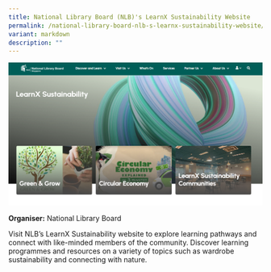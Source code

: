 ```yaml
---
title: National Library Board (NLB)'s LearnX Sustainability Website
permalink: /national-library-board-nlb-s-learnx-sustainability-website/
variant: markdown
description: ""
---
```

![NLB's educational site LearnX Sustainability ](/images/Workshop%20&amp;%20Talks/13_LearnX.png)

**Organiser:** National Library Board

Visit NLB’s LearnX Sustainability website to explore learning pathways and connect with like-minded members of the community. Discover learning programmes and resources on a variety of topics such as wardrobe sustainability and connecting with nature.
